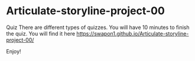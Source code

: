 # Articulate-storyline-project-00
Quiz
There are different types of quizzes. You will have 10 minutes to finish the quiz. 
You will find it here https://swapon1.github.io/Articulate-storyline-project-00/

Enjoy!
